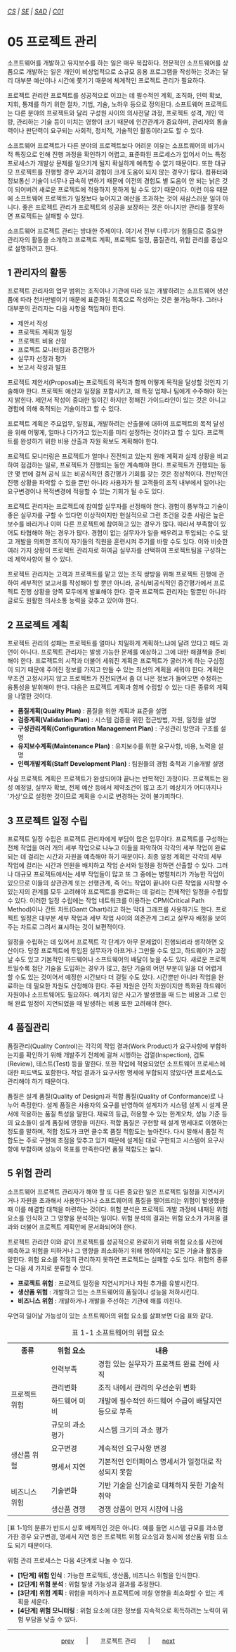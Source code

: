 ###### [*CS*](../../README.md) | [*SE*](../README.md) | [*SAD*](README.md) | [*C01*](C01-00.md)

# 05 프로젝트 관리

소프트웨어를 개발하고 유지보수를 하는 일은 매우 복잡하다. 전문적인 소프트웨어를 상품으로 개발하는 일은 개인이 비상업적으로 소규모 응용 프로그램을 작성하는 것과는 달리 대부분 예산이나 시간에 쫓기기 때문에 체계적인 프로젝트 관리가 필요하다.

프로젝트 관리란 프로젝트를 성공적으로 이끄는 데 필수적인 계획, 조직화, 인력 확보, 지휘, 통제를 하기 위한 절차, 기법, 기술, 노하우 등으로 정의된다. 소프트웨어 프로젝트는 다른 분야의 프로젝트와 달리 구성원 사이의 의사전달 과정, 프로젝트 성격, 개인 역량, 관리하는 기술 등이 미치는 영향이 크기 때문에 인간관계가 중요하며, 관리자의 통솔력이나 판단력이 요구되는 사회적, 정치적, 기술적인 활동이라고도 할 수 있다.

소프트웨어 프로젝트가 다른 분야의 프로젝트보다 어려운 이유는 소프트웨어의 비가시적 특징으로 인해 진행 과정을 확인하기 어렵고, 표준화된 프로세스가 없어서 어느 특정 프로세스가 개발상 문제를 일으키게 될지 확실하게 예측할 수 없기 때문이다. 또한 대규모 프로젝트를 진행할 경우 과거의 경험이 크게 도움이 되지 않는 경우가 많다. 컴퓨터와 정보통신 기술이 너무나 급속히 변하기 때문에 이전의 경험도 별 도움이 안 되는 낡은 것이 되어버려 새로운 프로젝트에 적용하지 못하게 될 수도 있기 때문이다. 이런 이유 때문에 소프트웨어 프로젝트가 일정보다 늦어지고 예산을 초과하는 것이 새삼스러운 일이 아니다. 좋은 프로젝트 관리가 프로젝트의 성공을 보장하는 것은 아니지만 관리를 잘못하면 프로젝트는 실패할 수 있다.

소프트웨어 프로젝트 관리는 방대한 주제이다. 여기서 전부 다루기가 힘들므로 중요한 관리자의 활동을 소개하고 프로젝트 계획, 프로젝트 일정, 품질관리, 위험 관리를 중심으로 설명하려고 한다.

## 1 관리자의 활동

프로젝트 관리자의 업무 범위는 조직이나 기관에 따라 또는 개발하려는 소프트웨어 생산품에 따라 천차만별이기 때문에 표준화된 목록으로 작성하는 것은 불가능하다. 그러나 대부분의 관리자는 다음 사항을 책임져야 한다.

* 제안서 작성
* 프로젝트 계획과 일정
* 프로젝트 비용 산정
* 프로젝트 모니터링과 중간평가
* 실무자 선정과 평가
* 보고서 작성과 발표

프로젝트 제안서(Proposal)는 프로젝트의 목적과 함께 어떻게 목적을 달성할 것인지 기술해야 한다. 프로젝트 예산과 일정을 포함시키고, 왜 특정 업체나 팀에게 수주해야 하는지 밝힌다. 제안서 작성이 중대한 일이긴 하지만 정해진 가이드라인이 있는 것은 아니고 경험에 의해 축적되는 기술이라고 할 수 있다.

프로젝트 계획은 주요업무, 일정표, 개발하려는 산출물에 대하여 프로젝트의 목적 달성을 위해 어떻게, 얼마나 다가가고 있는지를 미리 설정하는 것이라고 할 수 있다. 프로젝트를 완성하기 위한 비용 산출과 자원 확보도 계획해야 한다.

프로젝트 모니터링은 프로젝트가 얼마나 진전되고 있는지 원래 계획과 실제 상황을 비교하여 점검하는 일로, 프로젝트가 진행되는 동안 계속해야 한다. 프로젝트가 진행되는 동안 몇 번에 걸쳐 공식 또는 비공식적인 중간평가 기회를 갖는 것은 정상적이다. 전반적인 진행 상황을 파악할 수 있을 뿐만 아니라 사용자가 될 고객들의 조직 내부에서 일어나는 요구변경이나 목적변경에 적응할 수 있는 기회가 될 수도 있다.

프로젝트 관리자는 프로젝트에 참여할 실무자를 선정해야 한다. 경험이 풍부하고 기술이 좋은 실무자를 구할 수 있다면 이상적이지만 현실적으로 그런 조건을 갖춘 사람은 높은 보수를 바라거나 이미 다른 프로젝트에 참여하고 있는 경우가 많다. 따라서 부족함이 있어도 타협해야 하는 경우가 많다. 경험이 없는 실무자가 일을 배우려고 투입되는 수도 있고 개발을 의뢰한 조직이 자기들의 직원을 훈련시켜 주기를 바랄 수도 있다. 이와 비슷한 여러 가지 상황이 프로젝트 관리자로 하여금 실무자를 선택하여 프로젝트팀을 구성하는 데 제약사항이 될 수 있다.

프로젝트 관리자는 고객과 프로젝트를 맡고 있는 조직 쌍방을 위해 프로젝트 진행에 관하여 세부적인 보고서를 작성해야 할 뿐만 아니라, 공식/비공식적인 중간평가에서 프로젝트 진행 상황을 양쪽 모두에게 발표해야 한다. 결국 프로젝트 관리자는 말뿐만 아니라 글로도 원활한 의사소통 능력을 갖추고 있어야 한다.

## 2 프로젝트 계획

프로젝트 관리의 성패는 프로젝트를 얼마나 치밀하게 계획하느냐에 달려 있다고 해도 과언이 아니다. 프로젝트 관리자는 발생 가능한 문제를 예상하고 그에 대한 해결책을 준비해야 한다. 프로젝트의 시작과 더불어 세워진 계획은 프로젝트가 굴러가게 하는 구심점이 되기 때문에 주어진 정보를 가지고 만들 수 있는 최선의 계획을 세워야 한다. 계획은 무조건 고정시키지 않고 프로젝트가 진전되면서 좀 더 나은 정보가 들어오면 수정하는 융통성을 발휘해야 한다. 다음은 프로젝트 계획과 함께 수립할 수 있는 다른 종류의 계획을 나열한 것이다.

* **품질계획(Quality Plan)** : 품질을 위한 계획과 표준을 설명
* **검증계획(Validation Plan)** : 시스템 검증을 위한 접근방법, 자원, 일정을 설명
* **구성관리계획(Configuration Management Plan)** : 구성관리 방안과 구조를 설명
* **유지보수계획(Maintenance Plan)** : 유지보수를 위한 요구사항, 비용, 노력을 설명
* **인력개발계획(Staff Development Plan)** : 팀원들의 경험 축적과 기술개발 설명

사실 프로젝트 계획은 프로젝트가 완성되어야 끝나는 반복적인 과정이다. 프로젝트는 완성 예정일, 실무자 확보, 전체 예산 등에서 제약조건이 많고 초기 예상치가 어디까지나 '가상'으로 설정한 것이므로 계획을 수시로 변경하는 것이 불가피하다.

## 3 프로젝트 일정 수립

프로젝트 일정 수립은 프로젝트 관리자에게 부담이 많은 업무이다. 프로젝트를 구성하는 전체 작업을 여러 개의 세부 작업으로 나누고 이들을 파악하여 각각의 세부 작업이 완료되는 데 걸리는 시간과 자원을 예측해야 하기 때문이다. 최종 일정 계획은 각각의 세부 작업에 걸리는 시간과 인원을 배치하고 작업 순서와 일정을 정하면 산출할 수 있다. 그러나 대규모 프로젝트에서는 세부 작업들이 많고 또 그 중에는 병렬처리가 가능한 작업이 있으므로 이들의 상관관계 또는 선행관계, 즉 어느 작업이 끝나야 다른 작업을 시작할 수 있는지의 관계를 모두 고려해야 프로젝트를 완료하는 데 걸리는 전체적인 일정을 수립할 수 있다. 이러한 일정 수립에는 작업 네트워크를 이용하는 CPM(Critical Path Method)이나 간트 차트(Gantt Chart)라고 하는 막대 그래프를 사용하기도 한다. 프로젝트 일정은 대부분 세부 작업과 세부 작업 사이의 의존관계 그리고 실무자 배정을 보여주는 차트로 그려서 표시하는 것이 보편적이다.

일정을 수립하는 데 있어서 프로젝트 각 단계가 아무 문제없이 진행되리라 생각하면 오산이다. 당장 프로젝트에 투입된 실무자가 아프거나 그만둘 수도 있고, 하드웨어가 고장날 수도 있고 기본적인 하드웨어나 소프트웨어의 배달이 늦을 수도 있다. 새로운 프로젝트일수록 첨단 기술을 도입하는 경우가 많고, 첨단 기술의 어떤 부분이 일을 더 어렵게 할 수도 있는 것이어서 예정한 시간보다 더 걸릴 수도 있다. 시간뿐만 아니라 작업을 완료하는 데 필요한 자원도 산정해야 한다. 주된 자원은 인적 자원이지만 특화된 하드웨어 자원이나 소프트웨어도 필요하다. 예기치 않은 사고가 발생했을 때 드는 비용과 그로 인해 완료 일정이 지연되었을 때 발생하는 비용 또한 고려해야 한다.

## 4 품질관리

품질관리(Quality Control)는 각각의 작업 결과(Work Product)가 요구사항에 부합하는지를 확인하기 위해 개발주기 전체에 걸쳐 시행하는 검열(Inspection), 검토(Review), 테스트(Test) 등을 말한다. 또한 작업에 적용되었던 소프트웨어 프로세스에 대한 피드백도 포함한다. 작업 결과가 요구사항 명세에 부합되지 않았다면 프로세스도 관리해야 하기 때문이다.

품질은 설계 품질(Quality of Design)과 적합 품질(Quality of Conformance)로 나누어 측정한다. 설계 품질은 사용자의 요구를 반영하여 설계자가 시스템 설계 시 설계 문서에 적용하는 품질 특성을 말한다. 재료의 등급, 허용할 수 있는 한계오차, 성능 기준 등의 요소들이 설계 품질에 영향을 미친다. 적합 품질은 구현할 때 설계 명세대로 이행하는 정도를 말하며, 적합 정도가 크면 클수록 품질 적합도는 높아진다. 다시 말해서 품질 적합도는 주로 구현에 초점을 맞추고 있기 때문에 설계된 대로 구현되고 시스템이 요구사항에 부합하며 성능이 목표를 만족한다면 품질 적합도는 높다.

## 5 위험 관리

소프트웨어 프로젝트 관리자가 해야 할 또 다른 중요한 일은 프로젝트 일정을 지연시키거나 자원을 초과해서 사용한다거나 소프트웨어의 품질을 떨어뜨리는 위험이 발생했을 때 이를 해결할 대책을 마련하는 것이다. 위험 분석은 프로젝트 개발 과정에 내재된 위험 요소를 인식하고 그 영향을 분석하는 일이다. 위험 분석의 결과는 위험 요소가 가져올 결과와 더불어 프로젝트 계획안에 문서화되어야 한다.

프로젝트 관리란 이와 같이 프로젝트를 성공적으로 완료하기 위해 위험 요소를 사전에 예측하고 위험을 피하거나 그 영향을 최소화하기 위해 행하여지는 모든 기술과 활동을 말한다. 위험 요소를 적절히 관리하지 못하면 프로젝트는 실패할 수도 있다. 위험의 종류는 다음 세 가지로 분류할 수 있다.

* **프로젝트 위험** : 프로젝트 일정을 지연시키거나 자원 추가를 유발시킨다.
* **생산품 위험** : 개발하고 있는 소프트웨어의 품질이나 성능을 저하시킨다.
* **비즈니스 위험** : 개발하거나 개발을 주선하는 기관에 해를 끼친다.

우연히 일어날 가능성이 있는 소프트웨어의 위험 요소를 살펴보면 다음 표와 같다.

<p align="center">
    <table>
        <caption>표 1-1 소프트웨어의 위험 요소</caption>
        <tr>
            <th>종류</th>
            <th>위험 요소</th>
            <th>내용</th>
        </tr>
        <tr>
            <td rowspan=4>프로젝트 위험</td>
            <td>인력부족</td>
            <td>경험 있는 실무자가 프로젝트 완료 전에 사직</td>
        </tr>
        <tr>
            <td>관리변화</td>
            <td>조직 내에서 관리의 우선순위 변화</td>
        </tr>
        <tr>
            <td>하드웨어 미비</td>
            <td>개발에 필수적인 하드웨어 수급이 배달지연 등으로 부족</td>
        </tr>
        <tr>
            <td>규모의 과소 평가</td>
            <td>시스템 크기의 과소 평가</td>
        </tr>
        <tr>
            <td rowspan=2>생산품 위험</td>
            <td>요구변경</td>
            <td>계속적인 요구사항 변경</td>
        </tr>
        <tr>
            <td>명세서 지연</td>
            <td>기본적인 인터페이스 명세서가 일정대로 작성되지 못함</td>
        </tr>
        <tr>
            <td rowspan=2>비즈니스 위험</td>
            <td>기술변화</td>
            <td>기반 기술을 신기술로 대체하지 못한 기술적 취약</td>
        </tr>
        <tr>
            <td>생산품 경쟁</td>
            <td>경쟁 상품이 먼저 시장에 나옴</td>
        </tr>
    </table>
</p>

[표 1-1]의 분류가 반드시 상호 배제적인 것은 아니다. 예를 들면 시스템 규모를 과소평가한 경우 요구변경, 명세서 지연 등은 프로젝트 위험 요소임과 동시에 생산품 위험 요소도 되기 때문이다.

위험 관리 프로세스는 다음 4단계로 나눌 수 있다.

* **[1단계] 위험 인식** : 가능한 프로젝트, 생산품, 비즈니스 위험을 인식한다.
* **[2단계] 위험 분석** : 위험 발생 가능성과 결과를 추정한다.
* **[3단계] 위험 계획** : 위험을 피하거나 프로젝트에 끼칠 영향을 최소화할 수 있는 계획을 세운다.
* **[4단계] 위험 모니터링** : 위험 요소에 대한 정보를 지속적으로 획득하려는 노력이 위험 부담을 낮출 수 있다.

---

<p align="center">
    <a href="C01-04.md">prev</a>
    &nbsp; &nbsp; &nbsp; | &nbsp; &nbsp; &nbsp;
    프로젝트 관리
    &nbsp; &nbsp; &nbsp; | &nbsp; &nbsp; &nbsp;
    <a href="C01-example.md">next</a>
</p>
